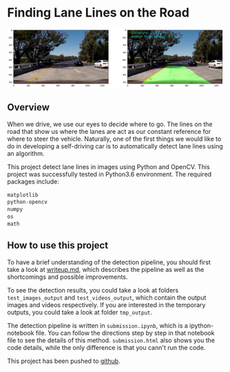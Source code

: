 # **Finding Lane Lines on the Road** 

![output result](./tmp_output/example.png)

Overview
---

When we drive, we use our eyes to decide where to go.  The lines on the road that 
show us where the lanes are act as our constant reference for where to steer the 
vehicle.  Naturally, one of the first things we would like to do in developing a 
self-driving car is to automatically detect lane lines using an algorithm.

This project detect lane lines in images using Python and OpenCV. This project was 
successfully tested in Python3.6 environment. The required packages include:
```python
matplotlib
python-opencv
numpy
os
math
```

How to use this project
---
To have a brief understanding of the detection pipeline, you should first take a
 look at [writeup.md](writeup.md), which describes the pipeline as well as the 
 shortcomings and possible improvements.
 
 To see the detection results, you could take a look at folders `test_images_output`  and `test_videos_output`,
 which contain the output images and videos respectively. If you are interested in the 
 temporary outputs, you could take a look at folder `tmp_output`.
 
 The detection pipeline is written in `submission.ipynb`, which is a ipython-notebook file. You can
 follow the directions step by step in that notebook file to see the details of this method. 
 `submission.html` also shows you the code details, while the only difference is that you cann't run 
 the code.
 
 This project has been pushed to [github](https://github.com/RockWenJJ/Udacity-Advanced_Lane_Finding).
 